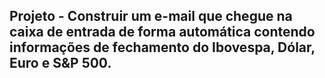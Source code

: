<h2>Projeto - Construir um e-mail que chegue na caixa de entrada de forma automática contendo informações de fechamento do Ibovespa, Dólar, Euro e S&P 500.</h2>

